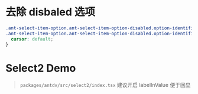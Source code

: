 <script setup>
import SelectLoadDemo from '../demos/select2/Load.vue'
import SelectSlotDemo from '../demos/select2/Slot.vue'
</script>

# 去除 disbaled 选项

```css
.ant-select-item-option.ant-select-item-option-disabled.option-identifier-progress,
.ant-select-item-option.ant-select-item-option-disabled.option-identifier-nomore {
  cursor: default;
}
```

# Select2 Demo

> `packages/antdv/src/select2/index.tsx`
> 建议开启 labelInValue 便于回显

<!-- demos -->
<SelectLoadDemo />

<SelectSlotDemo />
